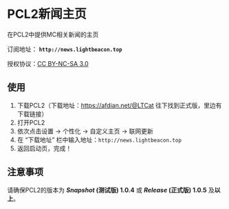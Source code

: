 # PCL2新闻主页

在PCL2中提供MC相关新闻的主页

订阅地址： **`http://news.lightbeacon.top`**

授权协议：[CC BY-NC-SA 3.0](https://creativecommons.org/licenses/by-nc-sa/3.0/)

## 使用

1. 下载PCL2（下载地址：<https://afdian.net/@LTCat> 往下找到正式版，里边有下载链接）
2. 打开PCL2
3. 依次点击设置 -> 个性化 -> 自定义主页 -> 联网更新
4. 在 “下载地址” 栏中输入地址：`http://news.lightbeacon.top`
5. 返回启动页，完成！

## 注意事项

请确保PCL2的版本为 ***Snapshot* (测试版) 1.0.4** 或 ***Release* (正式版) 1.0.5** 及**以上**。
